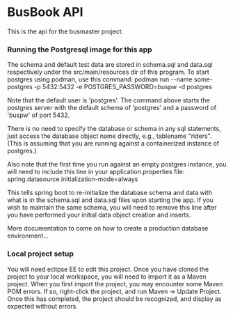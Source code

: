# BusBook API

This is the api for the busmaster project.

### Running the Postgresql image for this app
The schema and default test data are stored in schema.sql and data.sql respectively under the src/main/resources dir of this program.
To start postgres using podman, use this command: 
podman run --name some-postgres -p 5432:5432 -e POSTGRES_PASSWORD=buspw -d postgres

Note that the default user is 'postgres'.  The command above starts the postgres server with the default schema of 'postgres' and a password of 'buspw' of port 5432.

There is no need to specify the database or schema in any sql statements, just access the database object name directly, e.g., tablename "riders".  (This is assuming that you are running against a containerized instance of postgres.)

Also note that the first time you run against an empty postgres instance, you will need to include this line in your application.properties file:
spring.datasource.initialization-mode=always

This tells spring boot to re-initialize the database schema and data with what is in the schema.sql and data.sql files upon starting the app.  If you wish to maintain the same schema, you will need to remove this line after you have performed your initial data object creation and inserts.

More documentation to come on how to create a production database environment...

### Local project setup
You will need eclipse EE to edit this project.  Once you have cloned the project to your local workspace, you will need to import it as a Maven project.  When you first import the project, you may encounter some Maven POM errors.  If so, right-click the project, and run Maven -> Update Project.  Once this has completed, the project should be recognized, and display as expected without errors.
